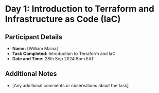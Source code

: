 # Day 1: Introduction to Terraform and Infrastructure as Code (IaC)

## Participant Details
- **Name:** [William Maina]
- **Task Completed:** Introduction to Terraform and IaC
- **Date and Time:** 28th Sep 2024 8pm EAT

## Additional Notes
- [Any additional comments or observations about the task]

